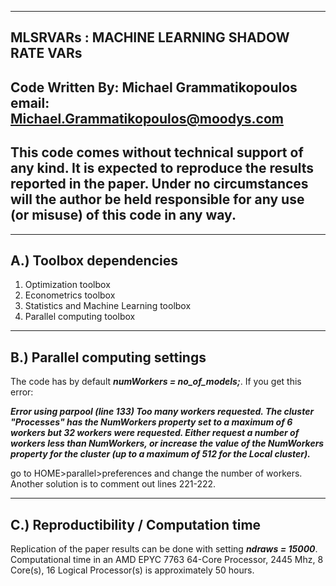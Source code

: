 ------------------------------------------------------------------------
MLSRVARs : MACHINE LEARNING SHADOW RATE VARs   
------------------------------------------------------------------------
Code Written By: Michael Grammatikopoulos    
            email: Michael.Grammatikopoulos@moodys.com
------------------------------------------------------------------------
This code comes without technical support of any kind.  It is expected 
to reproduce the results reported in the paper. Under no circumstances 
will the author be held responsible for any use (or misuse) of this code 
in any way.
------------------------------------------------------------------------

------------------------------------------------------------------------
A.) **Toolbox dependencies** 
------------------------------------------------------------------------

  1. Optimization toolbox
  2. Econometrics toolbox
  3. Statistics and Machine Learning toolbox
  4. Parallel computing toolbox

------------------------------------------------------------------------
B.) **Parallel computing settings**
------------------------------------------------------------------------

The code has by default **_numWorkers = no_of_models;_**.
If you get this error: 

**_Error using parpool (line 133)
Too many workers requested. The cluster "Processes"
has the NumWorkers property set to a maximum of 6
workers but 32 workers were requested. Either
request a number of workers less than NumWorkers, or
increase the value of the NumWorkers property for
the cluster (up to a maximum of 512 for the Local
cluster)._**

go to HOME>parallel>preferences and change the number of workers. 
Another solution is to comment out lines 221-222.

------------------------------------------------------------------------
C.) **Reproductibility / Computation time**
------------------------------------------------------------------------

Replication of the paper results can be done with setting **_ndraws = 15000_**.
Computational time in an AMD EPYC 7763 64-Core Processor, 2445 Mhz, 8 Core(s), 16 Logical Processor(s)
is approximately 50 hours. 
